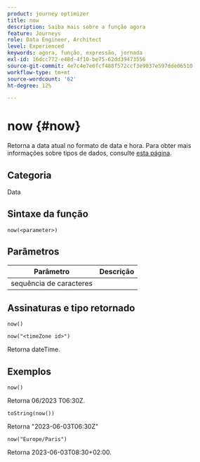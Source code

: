 ```yaml
---
product: journey optimizer
title: now
description: Saiba mais sobre a função agora
feature: Journeys
role: Data Engineer, Architect
level: Experienced
keywords: agora, função, expressão, jornada
exl-id: 16dcc772-e48d-4f10-be75-62dd39473556
source-git-commit: 4e7c4e7e6fcf488f572ccf3e9037e597dde06510
workflow-type: tm+mt
source-wordcount: '62'
ht-degree: 12%

---
```


# now {#now}

Retorna a data atual no formato de data e hora. Para obter mais informações sobre tipos de dados, consulte [esta página](../expression/data-types.md).

## Categoria

Data

## Sintaxe da função

`now(<parameter>)`

## Parâmetros

| Parâmetro | Descrição |
|--- |--- |
| sequência de caracteres |  |

## Assinaturas e tipo retornado

`now()`

`now("<timeZone id>")`

Retorna dateTime.

## Exemplos

`now()`

Retorna 06/2023 T06:30Z.

`toString(now())`

Retorna &quot;2023-06-03T06:30Z&quot;

`now("Europe/Paris")`

Retorna 2023-06-03T08:30+02:00.
